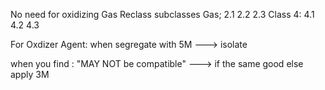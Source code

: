 No need for oxidizing Gas
Reclass subclasses Gas; 2.1 2.2 2.3
Class 4: 4.1 4.2 4.3


For Oxdizer Agent: when segregate with 5M ---> isolate

when you find : "MAY NOT be compatible" ---> if the same good else apply 3M